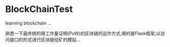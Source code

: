 # BlockChainTest
learning blockchain ...


熟悉一下最传统的用工作量证明(PoW)的区块链的运作方式,用的是Flask框架,以访问接口的形式进行区块链挖矿的模拟...
